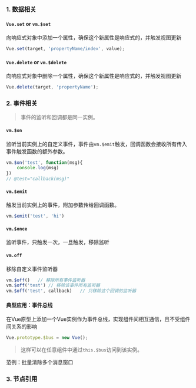 ### 1. 数据相关

#### `Vue.set` or  `vm.$set`

​	向响应式对象中添加一个属性，确保这个新属性是响应式的，并触发视图更新

~~~javascript
Vue.set(target, 'propertyName/index', value);
~~~

#### `Vue.delete` or `vm.$delete`

​	向响应式对象中删除一个属性，确保这个新属性是响应式的，并触发视图更新

~~~javascript
Vue.delete(target, 'propertyName');
~~~

### 2. 事件相关

> 事件的监听和回调都是同一实例。

#### `vm.$on`

监听当前实例上的自定义事件，事件由`vm.$emit`触发，回调函数会接收所有传入事件触发函数的额外参数。

~~~javascript
vm.$on('test', function(msg){
    console.log(msg)
})
// @test="callback(msg)"
~~~

#### `vm.$emit`

触发当前实例上的事件，附加参数传给回调函数。
~~~javascript
vm.$emit('test', 'hi')
~~~

#### `vm.$once`

监听事件，只触发一次，一旦触发，移除监听

#### `vm.off`

移除自定义事件监听器

~~~javascript
vm.$off()	// 移除所有事件监听器
vm.$off('test')	// 移除该事件所有监听器
vm.$off('test', callback)	// 只移除这个回调的监听器
~~~



#### 典型应用：事件总线

在Vue原型上添加一个Vue实例作为事件总线，实现组件间相互通信，且不受组件间关系的影响

~~~javascript
Vue.prototype.$bus = new Vue();
~~~

> 这样可以在任意组件中通过`this.$bus`访问到该实例。

范例：批量清除多个消息窗口

### 3. 节点引用
